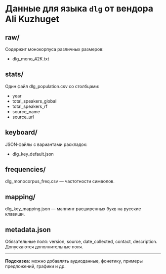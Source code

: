 # Данные для языка `dlg` от вендора Ali Kuzhuget

## raw/
Содержит монокорпуса различных размеров:
- dlg_mono_42K.txt

## stats/
Один файл dlg_population.csv со столбцами:
- year
- total_speakers_global
- total_speakers_rf
- source_name
- source_url

## keyboard/
JSON‑файлы с вариантами раскладок:
- dlg_key_default.json

## frequencies/
dlg_monocorpus_freq.csv — частотности символов.

## mapping/
dlg_key_mapping.json — маппинг расширенных букв на русские клавиши.

## metadata.json
Обязательные поля: version, source, date_collected, contact, description.
Допускаются дополнительные поля.

---  
**Подсказка:** можно добавлять аудиоданные, фонетику, примеры предложений, графики и др.